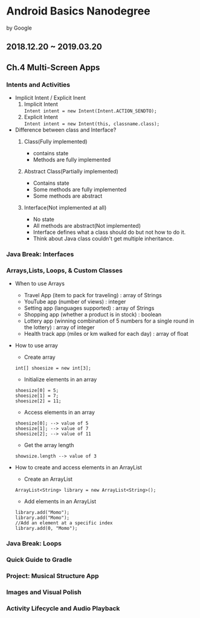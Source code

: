 # Android Basics Nanodegree
by Google
## 2018.12.20 ~ 2019.03.20

## Ch.4 Multi-Screen Apps
### Intents and Activities

+ Implicit Intent / Explicit Inent
    1. Implicit Intent\
        <code>Intent intent = new Intent(Intent.ACTION_SENDTO);</code>
    2. Explicit Intent\
        <code>Intent intent = new Intent(this, classname.class);</code>
+ Difference between class and Interface?
    1. Class(Fully implemented)
        - contains state
        - Methods are fully implemented
    
    2. Abstract Class(Partially implemented)
        - Contains state
        - Some methods are fully implemented
        - Some methods are abstract
    
    3. Interface(Not implemented at all)
        - No state
        - All methods are abstract(Not implemented)
        - Interface defines what a class should do but not how to do it.
        - Think about Java class couldn't  get multiple inheritance.


### Java Break: Interfaces
### Arrays,Lists, Loops, & Custom Classes

+ When to use Arrays
    - Travel App (item to pack for traveling) : array of Strings
    - YouTube app (number of views) : integer
    - Setting app (languages supported) : array of Strings
    - Shopping app (whether a product is in stock) : boolean
    - Lottery app (winning combination of 5 numbers for a single round in the lottery) : array of integer
    - Health track app (miles or km walked for each day) : array of float

+ How to use array
    - Create array
    ```
    int[] shoesize = new int[3];
    ```
    - Initialize elements in an array
    ```
    shoesize[0] = 5;
    shoesize[1] = 7;
    shoesize[2] = 11;
    ```
    - Access elements in an array
    ```
    shoesize[0]; --> value of 5
    shoesize[1]; --> value of 7
    shoesize[2]; --> value of 11
    ```
    - Get the array length
    ```
    showsize.length --> value of 3
    ```
+ How to create and access elements in an ArrayList
    - Create an ArrayList
    ```
    ArrayList<String> library = new ArrayList<String>();
    ```
    - Add elements in an ArrayList
    ```
    library.add("Momo");
    library.add("Momo");
    //Add an element at a specific index
    library.add(0, "Momo");
    ```

### Java Break: Loops
### Quick Guide to Gradle
### Project: Musical Structure App
### Images and Visual Polish
### Activity Lifecycle and Audio Playback
